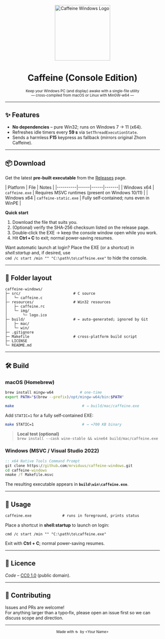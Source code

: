 <div align="center">
  <img src="resources/img/logo.ico" alt="Caffeine Windows Logo" width="180" height="180">
  <h1>Caffeine (Console Edition)</h1>
  <sub>Keep your Windows PC (and display) awake with a single-file utility<br>— cross-compiled from macOS or Linux with MinGW-w64 —</sub>
</div>

---

## ✨ Features
* **No dependencies** – pure Win32; runs on Windows 7 → 11 (x64).
* Refreshes idle timers every **59 s** via `SetThreadExecutionState`.
* Sends a harmless **F15** keypress as fallback (mirrors original Zhorn Caffeine).

---

## 📦 Download

Get the latest **pre-built executable** from the [Releases](https://github.com/mrviduus/caffeine-windows/build/caffeine.exe) page.

| Platform | File | Notes |
|----------|------|------|-------|
| Windows x64 | `caffeine.exe` | Requires MSVC runtimes (present on Windows 10/11) |
| Windows x64 | `caffeine-static.exe` | Fully self‑contained; runs even in WinPE |

**Quick start**
1. Download the file that suits you.
2. (Optional) verify the SHA‑256 checksum listed on the release page.
3. Double‑click the EXE → keep the console window open while you work.
4. Hit **Ctrl + C** to exit; normal power‑saving resumes.

Want automatic launch at login? Place the EXE (or a shortcut) in *shell:startup* and, if desired, use  
`cmd /c start /min "" "C:\path\to\caffeine.exe"` to hide the console.

---

## 📁 Folder layout

```
caffeine-windows/
├─ src/                        # C source
│   └─ caffeine.c
├─ resources/                  # Win32 resources
│   ├─ caffeine.rc
│   └─ img/
│       └─ logo.ico
├─ build/                      # ← auto-generated; ignored by Git
│   ├─ mac/
│   └─ win/
├─ .gitignore
├─ Makefile                    # cross-platform build script
├─ LICENSE
└─ README.md
```

---

## 🛠️ Build

### macOS (Homebrew)

```bash
brew install mingw-w64            # one-time
export PATH="$(brew --prefix)/opt/mingw-w64/bin:$PATH"

make                               # → build/mac/caffeine.exe
```

Add `STATIC=1` for a fully self‑contained EXE:

```bash
make STATIC=1                      # → ≈700 KB binary
```

> **Local test (optional)**  
> `brew install --cask wine-stable && wine64 build/mac/caffeine.exe`

### Windows (MSVC / Visual Studio 2022)

```cmd
:: x64 Native Tools Command Prompt
git clone https://github.com/mrviduus/caffeine-windows.git
cd caffeine-windows
nmake /f Makefile.msvc
```

The resulting executable appears in **`build\win\caffeine.exe`**.

---

## 🚀 Usage

```cmd
caffeine.exe              # runs in foreground, prints status
```

Place a shortcut in **shell:startup** to launch on login:

```
cmd /c start /min "" "C:\path\to\caffeine.exe"
```

Exit with **Ctrl + C**; normal power-saving resumes.

---

## 📝 Licence

*Code* – [CC0 1.0](LICENSE) (public domain).

---

## 🤝 Contributing

Issues and PRs are welcome!  
For anything larger than a typo‑fix, please open an issue first so we can discuss scope and direction.

---

<div align="center"><sub>Made with ☕  by &lt;Your Name&gt;</sub></div>
